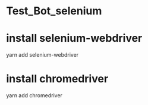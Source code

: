 # Test_Bot_selenium

# install selenium-webdriver
yarn add selenium-webdriver
# install chromedriver
yarn add chromedriver
